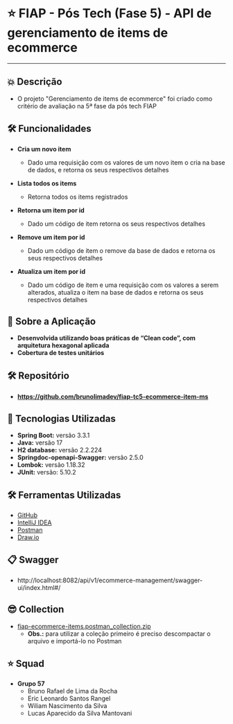 # ⭐ FIAP - Pós Tech (Fase 5) - **API de gerenciamento de items de ecommerce**

---

## 💥 Descrição
- O projeto "Gerenciamento de items de ecommerce" foi criado como critério de avaliação na 5ª fase da pós tech FIAP

## 🛠️ Funcionalidades

- **Cria um novo item**
  - Dado uma requisição com os valores de um novo item o cria na base de dados, e retorna os seus respectivos detalhes

- **Lista todos os items**
  - Retorna todos os items registrados  

- **Retorna um item por id**
  - Dado um código de item retorna os seus respectivos detalhes

- **Remove um item por id**
    - Dado um código de item o remove da base de dados e retorna os seus respectivos detalhes

- **Atualiza um item por id**
    - Dado um código de item e uma requisição com os valores a serem alterados, atualiza o item na base de dados e retorna os seus respectivos detalhes

## 🚀 Sobre a Aplicação
- **Desenvolvida utilizando boas práticas de “Clean code”, com arquitetura hexagonal aplicada**
- **Cobertura de testes unitários**

## 🛠️ Repositório
- #### https://github.com/brunolimadev/fiap-tc5-ecommerce-item-ms

## 🚀 Tecnologias Utilizadas
- **Spring Boot:** versão 3.3.1
- **Java:** versão 17
- **H2 database:** versão 2.2.224
- **Springdoc-openapi-Swagger:** versão 2.5.0
- **Lombok:**  versão 1.18.32
- **JUnit:** versão: 5.10.2

## 🛠️ Ferramentas Utilizadas
- [GitHub](https://github.com/)
- [IntelliJ IDEA](https://www.jetbrains.com/idea/)
- [Postman](https://www.postman.com/)
- [Draw.io](https://app.diagrams.net/)

## 📋 Swagger
- http://localhost:8082/api/v1/ecommerce-management/swagger-ui/index.html#/

## 😎 Collection
- [fiap-ecommerce-items.postman_collection.zip](?raw=true)
  - **Obs.:** para utilizar a coleção primeiro é preciso descompactar o arquivo e importá-lo no Postman

## ⭐ Squad
- **Grupo 57**
  - Bruno Rafael de Lima da Rocha
  - Eric Leonardo Santos Rangel
  - Wiliam Nascimento da Silva
  - Lucas Aparecido da Silva Mantovani